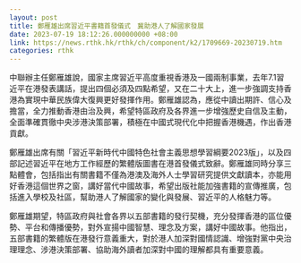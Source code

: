 ```yaml
---
layout: post
title: 鄭雁雄出席習近平書籍首發儀式　冀助港人了解國家發展
date: 2023-07-19 18:12:26.000000000 +08:00
link: https://news.rthk.hk/rthk/ch/component/k2/1709669-20230719.htm
categories: rthk
---
```


中聯辦主任鄭雁雄說，國家主席習近平高度重視香港及一國兩制事業，去年7.1習近平在港發表講話，提出四個必須及四點希望，又在二十大上，進一步強調支持香港為實現中華民族偉大復興更好發揮作用。鄭雁雄認為，應從中讀出期許、信心及擔當，全力推動香港由治及興，希望特區政府及各界進一步增強歷史自信及主動，全面準確貫徹中央涉港決策部署，積極在中國式現代化中把握香港機遇，作出香港貢獻。

鄭雁雄出席有關「習近平新時代中國特色社會主義思想學習綱要2023版」，以及四部記述習近平在地方工作經歷的繁體版圖書在港首發儀式致辭。鄭雁雄同時分享三點體會，包括指出有關書籍不僅為港澳及海外人士學習研究提供文獻讀本，亦能用好香港這個世界之窗，講好當代中國故事，希望出版社能加強書籍的宣傳推廣，包括進入學校及社區，幫助港人了解國家的變化與發展、習近平的人格魅力等。

鄭雁雄期望，特區政府與社會各界以五部書籍的發行契機，充分發揮香港的區位優勢、平台和傳播優勢，對外宣揚中國智慧、理念及方案，講好中國故事。他指出，五部書籍的繁體版在港發行意義重大，對於港人加深對國情認識、增強對黨中央治理理念、涉港決策部署、協助海外讀者加深對中國的理解都具有重要意義。
